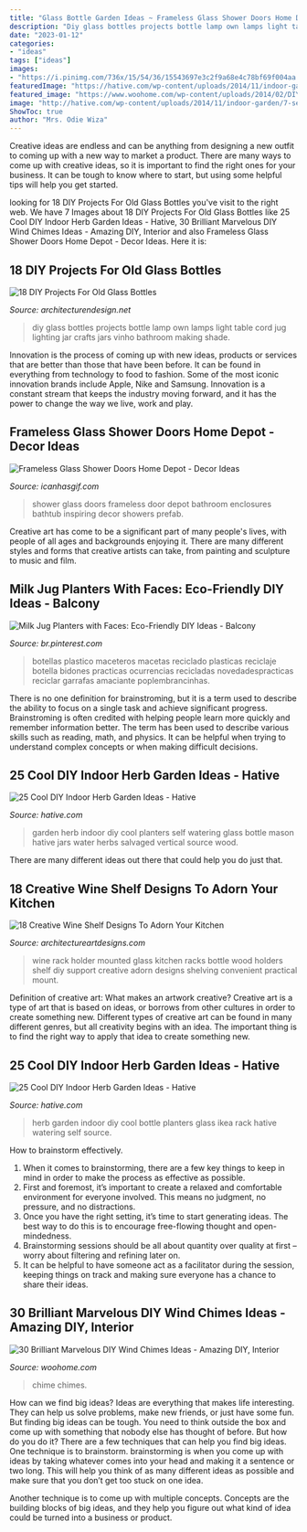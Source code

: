 ```yaml
---
title: "Glass Bottle Garden Ideas ~ Frameless Glass Shower Doors Home Depot"
description: "Diy glass bottles projects bottle lamp own lamps light table cord jug lighting jar crafts jars vinho bathroom making shade"
date: "2023-01-12"
categories:
- "ideas"
tags: ["ideas"]
images:
- "https://i.pinimg.com/736x/15/54/36/15543697e3c2f9a68e4c78bf69f004aa.jpg"
featuredImage: "https://hative.com/wp-content/uploads/2014/11/indoor-garden/8-indoor-herb-garden-ikea-wine-rack.jpg"
featured_image: "https://www.woohome.com/wp-content/uploads/2014/02/DIY-wind-chime-27-2.jpg"
image: "http://hative.com/wp-content/uploads/2014/11/indoor-garden/7-self-watering-glass-bottle-planters.jpg"
ShowToc: true
author: "Mrs. Odie Wiza"
---
```



Creative ideas are endless and can be anything from designing a new outfit to coming up with a new way to market a product. There are many ways to come up with creative ideas, so it is important to find the right ones for your business. It can be tough to know where to start, but using some helpful tips will help you get started.

	

		
looking for 18 DIY Projects For Old Glass Bottles you've visit to the right web. We have 7 Images about 18 DIY Projects For Old Glass Bottles like 25 Cool DIY Indoor Herb Garden Ideas - Hative, 30 Brilliant Marvelous DIY Wind Chimes Ideas - Amazing DIY, Interior and also Frameless Glass Shower Doors Home Depot - Decor Ideas. Here it is:
		
    
## 18 DIY Projects For Old Glass Bottles

<img loading=lazy src="http://cdn.architecturendesign.net/wp-content/uploads/2015/09/AD-DIY-Projects-For-Old-Glass-Bottles-02.jpg" onerror="this.onerror=null;this.src='https://tse2.mm.bing.net/th?id=OIP.xWxq74jPi0TA2iiNWpOwowHaK-&amp;pid=15.1';" alt="18 DIY Projects For Old Glass Bottles">

_Source: architecturendesign.net_

>diy glass bottles projects bottle lamp own lamps light table cord jug lighting jar crafts jars vinho bathroom making shade. 

	

Innovation is the process of coming up with new ideas, products or services that are better than those that have been before. It can be found in everything from technology to food to fashion. Some of the most iconic innovation brands include Apple, Nike and Samsung. Innovation is a constant stream that keeps the industry moving forward, and it has the power to change the way we live, work and play.

    
## Frameless Glass Shower Doors Home Depot - Decor Ideas

<img loading=lazy src="https://www.icanhasgif.com/wp-content/uploads/2015/02/Frameless-Glass-Shower-Doors-Home-Depot.jpg" onerror="this.onerror=null;this.src='https://tse1.mm.bing.net/th?id=OIP.ASD3rW895nK7Apu6Rh_TngHaJ3&amp;pid=15.1';" alt="Frameless Glass Shower Doors Home Depot - Decor Ideas">

_Source: icanhasgif.com_

>shower glass doors frameless door depot bathroom enclosures bathtub inspiring decor showers prefab. 

	

Creative art has come to be a significant part of many people's lives, with people of all ages and backgrounds enjoying it. There are many different styles and forms that creative artists can take, from painting and sculpture to music and film.

    
## Milk Jug Planters With Faces: Eco-Friendly DIY Ideas - Balcony

<img loading=lazy src="https://i.pinimg.com/736x/15/54/36/15543697e3c2f9a68e4c78bf69f004aa.jpg" onerror="this.onerror=null;this.src='https://tse4.mm.bing.net/th?id=OIP.WX7qHiBGzviQe069jjwlOgHaJ4&amp;pid=15.1';" alt="Milk Jug Planters with Faces: Eco-Friendly DIY Ideas - Balcony">

_Source: br.pinterest.com_

>botellas plastico maceteros macetas reciclado plasticas reciclaje botella bidones practicas ocurrencias recicladas novedadespracticas reciclar garrafas amaciante poplembrancinhas. 

	

There is no one definition for brainstroming, but it is a term used to describe the ability to focus on a single task and achieve significant progress. Brainstroming is often credited with helping people learn more quickly and remember information better. The term has been used to describe various skills such as reading, math, and physics. It can be helpful when trying to understand complex concepts or when making difficult decisions.

    
## 25 Cool DIY Indoor Herb Garden Ideas - Hative

<img loading=lazy src="http://hative.com/wp-content/uploads/2014/11/indoor-garden/7-self-watering-glass-bottle-planters.jpg" onerror="this.onerror=null;this.src='https://tse2.mm.bing.net/th?id=OIP.3LcpSDR5tS-onodouIrjTAHaLT&amp;pid=15.1';" alt="25 Cool DIY Indoor Herb Garden Ideas - Hative">

_Source: hative.com_

>garden herb indoor diy cool planters self watering glass bottle mason hative jars water herbs salvaged vertical source wood. 

	

There are many different ideas out there that could help you do just that.

    
## 18 Creative Wine Shelf Designs To Adorn Your Kitchen

<img loading=lazy src="https://www.architectureartdesigns.com/wp-content/uploads/2016/11/12-45.jpg" onerror="this.onerror=null;this.src='https://tse4.mm.bing.net/th?id=OIP.TVOlewfuJxsuaWDKo1jMYgHaLT&amp;pid=15.1';" alt="18 Creative Wine Shelf Designs To Adorn Your Kitchen">

_Source: architectureartdesigns.com_

>wine rack holder mounted glass kitchen racks bottle wood holders shelf diy support creative adorn designs shelving convenient practical mount. 

	

Definition of creative art: What makes an artwork creative?
Creative art is a type of art that is based on ideas, or borrows from other cultures in order to create something new. 
Different types of creative art can be found in many different genres, but all creativity begins with an idea. The important thing is to find the right way to apply that idea to create something new.

    
## 25 Cool DIY Indoor Herb Garden Ideas - Hative

<img loading=lazy src="https://hative.com/wp-content/uploads/2014/11/indoor-garden/8-indoor-herb-garden-ikea-wine-rack.jpg" onerror="this.onerror=null;this.src='https://tse4.mm.bing.net/th?id=OIP.9tzui6D6x4a6r54zKx9KoAHaLD&amp;pid=15.1';" alt="25 Cool DIY Indoor Herb Garden Ideas - Hative">

_Source: hative.com_

>herb garden indoor diy cool bottle planters glass ikea rack hative watering self source. 

	

How to brainstorm effectively.
1. When it comes to brainstorming, there are a few key things to keep in mind in order to make the process as effective as possible. 
2. First and foremost, it’s important to create a relaxed and comfortable environment for everyone involved. This means no judgment, no pressure, and no distractions. 
3. Once you have the right setting, it’s time to start generating ideas. The best way to do this is to encourage free-flowing thought and open-mindedness. 
4. Brainstorming sessions should be all about quantity over quality at first – worry about filtering and refining later on. 
5. It can be helpful to have someone act as a facilitator during the session, keeping things on track and making sure everyone has a chance to share their ideas. 

    
## 30 Brilliant Marvelous DIY Wind Chimes Ideas - Amazing DIY, Interior

<img loading=lazy src="https://www.woohome.com/wp-content/uploads/2014/02/DIY-wind-chime-27-2.jpg" onerror="this.onerror=null;this.src='https://tse4.mm.bing.net/th?id=OIP.ZP8bwKiCsTKZB--pbLPMDwHaLj&amp;pid=15.1';" alt="30 Brilliant Marvelous DIY Wind Chimes Ideas - Amazing DIY, Interior">

_Source: woohome.com_

>chime chimes. 

	

How can we find big ideas?
Ideas are everything that makes life interesting. They can help us solve problems, make new friends, or just have some fun. But finding big ideas can be tough. You need to think outside the box and come up with something that nobody else has thought of before. But how do you do it? There are a few techniques that can help you find big ideas. 
One technique is to brainstorm. brainstorming is when you come up with ideas by taking whatever comes into your head and making it a sentence or two long. This will help you think of as many different ideas as possible and make sure that you don’t get too stuck on one idea. 

Another technique is to come up with multiple concepts. Concepts are the building blocks of big ideas, and they help you figure out what kind of idea could be turned into a business or product.

